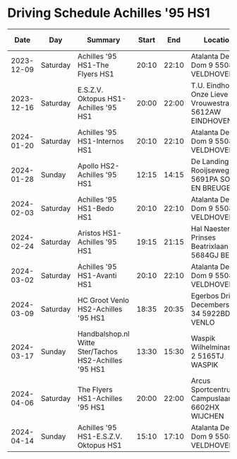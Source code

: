 # Driving Schedule Achilles '95 HS1

| Date | Day | Summary | Start | End | Location | Maps | Travel Distance | Travel Time | Time @Atalanta |
| --- | --- | --- | --- | --- | --- | --- | --- | --- | --- |
| 2023-12-09 | Saturday | Achilles '95 HS1-The Flyers HS1 | 20:10 | 22:10 | Atalanta De Dom 9 5508GE VELDHOVEN | [google maps](https://www.google.com/maps/search/?api=1&query=Google&query_place_id=ChIJibSx_U3axkcRv9bknS-qalI) | 0 | 0 | 19:10
| 2023-12-16 | Saturday | E.S.Z.V. Oktopus HS1-Achilles '95 HS1 | 20:00 | 22:00 | T.U. Eindhoven Onze Lieve Vrouwestraat 1 5612AW EINDHOVEN | [google maps](https://www.google.com/maps/search/?api=1&query=Google&query_place_id=ChIJy39qCyDZxkcRVk-pwuOxFis) | 9.6 km | 19 mins | 18:30
| 2024-01-20 | Saturday | Achilles '95 HS1-Internos HS1 | 20:10 | 22:10 | Atalanta De Dom 9 5508GE VELDHOVEN | [google maps](https://www.google.com/maps/search/?api=1&query=Google&query_place_id=ChIJibSx_U3axkcRv9bknS-qalI) | 0 | 0 | 19:10
| 2024-01-28 | Sunday | Apollo HS2-Achilles '95 HS1 | 12:15 | 14:15 | De Landing Rooijseweg 3 5691PA SON EN BREUGEL | [google maps](https://www.google.com/maps/search/?api=1&query=Google&query_place_id=ChIJMamk60_exkcRCrSctzTipp0) | 17.6 km | 20 mins | 10:50
| 2024-02-03 | Saturday | Achilles '95 HS1-Bedo HS1 | 20:10 | 22:10 | Atalanta De Dom 9 5508GE VELDHOVEN | [google maps](https://www.google.com/maps/search/?api=1&query=Google&query_place_id=ChIJibSx_U3axkcRv9bknS-qalI) | 0 | 0 | 19:10
| 2024-02-24 | Saturday | Aristos HS1-Achilles '95 HS1 | 19:15 | 21:15 | Hal Naestenbest Prinses Beatrixlaan 27 5684GJ BEST | [google maps](https://www.google.com/maps/search/?api=1&query=Google&query_place_id=ChIJrYm3tfbcxkcRnRh-B4QBOoU) | 11.4 km | 15 mins | 17:50
| 2024-03-02 | Saturday | Achilles '95 HS1-Avanti HS1 | 20:10 | 22:10 | Atalanta De Dom 9 5508GE VELDHOVEN | [google maps](https://www.google.com/maps/search/?api=1&query=Google&query_place_id=ChIJibSx_U3axkcRv9bknS-qalI) | 0 | 0 | 19:10
| 2024-03-09 | Saturday | HC Groot Venlo HS2-Achilles '95 HS1 | 18:35 | 20:35 | Egerbos Drie Decembersingel 34 5922BD VENLO | [google maps](https://www.google.com/maps/search/?api=1&query=Google&query_place_id=ChIJa5LLfqBFx0cRf1dcG83HgzQ) | 61.3 km | 49 mins | 16:40
| 2024-03-17 | Sunday | Handbalshop.nl Witte Ster/Tachos HS2-Achilles '95 HS1 | 13:30 | 15:30 | Waspik Wilhelminastraat 2 5165TJ WASPIK | [google maps](https://www.google.com/maps/search/?api=1&query=Google&query_place_id=ChIJIaqybw2axkcRBzrd6VR4NXA) | 56.2 km | 46 mins | 11:30
| 2024-04-06 | Saturday | The Flyers HS1-Achilles '95 HS1 | 20:00 | 22:00 | Arcus Sportcentrum Campuslaan 14 6602HX WIJCHEN | [google maps](https://www.google.com/maps/search/?api=1&query=Google&query_place_id=ChIJaVBb56MGx0cRT7Ghe-xmnyk) | 64.3 km | 51 mins | 18:00
| 2024-04-14 | Sunday | Achilles '95 HS1-E.S.Z.V. Oktopus HS1 | 15:10 | 17:10 | Atalanta De Dom 9 5508GE VELDHOVEN | [google maps](https://www.google.com/maps/search/?api=1&query=Google&query_place_id=ChIJibSx_U3axkcRv9bknS-qalI) | 0 | 0 | 14:10